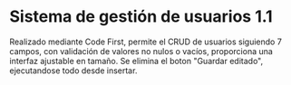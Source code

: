 # Sistema de gestión de usuarios 1.1
Realizado mediante Code First, permite el CRUD de usuarios siguiendo 7 campos, con validación de valores no nulos o vacíos, proporciona una interfaz ajustable en tamaño.
Se elimina el boton "Guardar editado", ejecutandose todo desde insertar.

